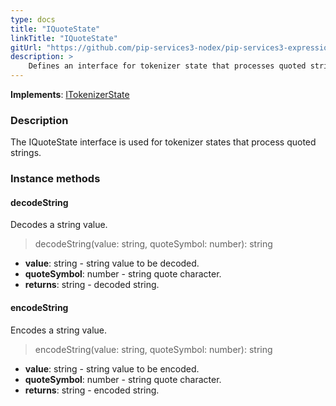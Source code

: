 ```yaml
---
type: docs
title: "IQuoteState"
linkTitle: "IQuoteState"
gitUrl: "https://github.com/pip-services3-nodex/pip-services3-expressions-nodex"
description: > 
    Defines an interface for tokenizer state that processes quoted strings.
---
```


**Implements**: [ITokenizerState](../itokenizer_state)

### Description

The IQuoteState interface is used for tokenizer states that process quoted strings.

### Instance methods

#### decodeString
Decodes a string value.

> decodeString(value: string, quoteSymbol: number): string

- **value**: string - string value to be decoded.
- **quoteSymbol**: number - string quote character.
- **returns**: string - decoded string.

#### encodeString
Encodes a string value.

> encodeString(value: string, quoteSymbol: number): string

- **value**: string - string value to be encoded.
- **quoteSymbol**: number - string quote character.
- **returns**: string - encoded string.
